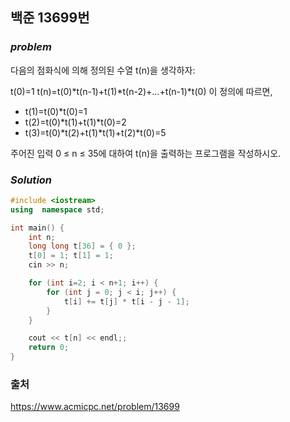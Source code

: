 ## 백준 13699번

### ***problem***
다음의 점화식에 의해 정의된 수열 t(n)을 생각하자:

t(0)=1
t(n)=t(0)*t(n-1)+t(1)*t(n-2)+...+t(n-1)*t(0)
이 정의에 따르면,

- t(1)=t(0)*t(0)=1
- t(2)=t(0)*t(1)+t(1)*t(0)=2
- t(3)=t(0)*t(2)+t(1)*t(1)+t(2)*t(0)=5

주어진 입력 0 ≤ n ≤ 35에 대하여 t(n)을 출력하는 프로그램을 작성하시오.

### ***Solution***

```c++
#include <iostream>
using  namespace std;

int main() {
	int n;
	long long t[36] = { 0 };
	t[0] = 1; t[1] = 1;
	cin >> n;

	for (int i=2; i < n+1; i++) {
		for (int j = 0; j < i; j++) {
			t[i] += t[j] * t[i - j - 1];
		}
	}

	cout << t[n] << endl;;
	return 0;
}
```

### 출처
https://www.acmicpc.net/problem/13699